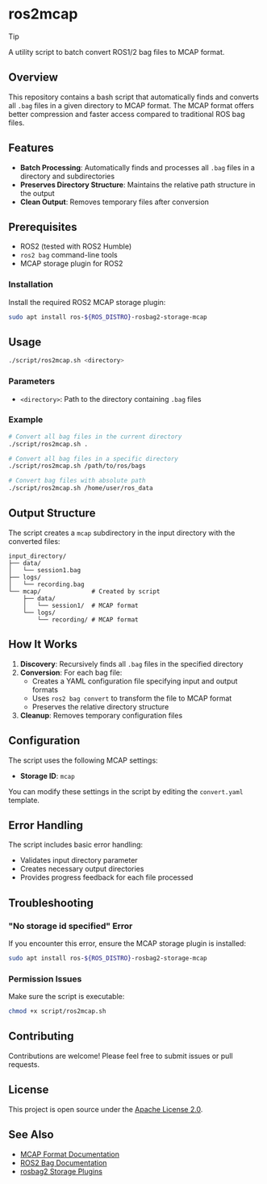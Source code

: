 # ros2mcap

> [!TIP]
> A utility script to batch convert ROS1/2 bag files to MCAP format.

## Overview

This repository contains a bash script that automatically finds and converts all `.bag` files in a given directory to MCAP format. The MCAP format offers better compression and faster access compared to traditional ROS bag files.

## Features

- **Batch Processing**: Automatically finds and processes all `.bag` files in a directory and subdirectories
- **Preserves Directory Structure**: Maintains the relative path structure in the output
- **Clean Output**: Removes temporary files after conversion

## Prerequisites

- ROS2 (tested with ROS2 Humble)
- `ros2 bag` command-line tools
- MCAP storage plugin for ROS2

### Installation

Install the required ROS2 MCAP storage plugin:

```bash
sudo apt install ros-${ROS_DISTRO}-rosbag2-storage-mcap
```

## Usage

```bash
./script/ros2mcap.sh <directory>
```

### Parameters

- `<directory>`: Path to the directory containing `.bag` files

### Example

```bash
# Convert all bag files in the current directory
./script/ros2mcap.sh .

# Convert all bag files in a specific directory
./script/ros2mcap.sh /path/to/ros/bags

# Convert bag files with absolute path
./script/ros2mcap.sh /home/user/ros_data
```

## Output Structure

The script creates a `mcap` subdirectory in the input directory with the converted files:

```
input_directory/
├── data/
│   └── session1.bag
├── logs/
│   └── recording.bag
└── mcap/              # Created by script
    ├── data/
    │   └── session1/  # MCAP format
    └── logs/
        └── recording/ # MCAP format
```

## How It Works

1. **Discovery**: Recursively finds all `.bag` files in the specified directory
2. **Conversion**: For each bag file:
   - Creates a YAML configuration file specifying input and output formats
   - Uses `ros2 bag convert` to transform the file to MCAP format
   - Preserves the relative directory structure
3. **Cleanup**: Removes temporary configuration files

## Configuration

The script uses the following MCAP settings:
- **Storage ID**: `mcap`

You can modify these settings in the script by editing the `convert.yaml` template.

## Error Handling

The script includes basic error handling:
- Validates input directory parameter
- Creates necessary output directories
- Provides progress feedback for each file processed

## Troubleshooting

### "No storage id specified" Error

If you encounter this error, ensure the MCAP storage plugin is installed:

```bash
sudo apt install ros-${ROS_DISTRO}-rosbag2-storage-mcap
```

### Permission Issues

Make sure the script is executable:

```bash
chmod +x script/ros2mcap.sh
```

## Contributing

Contributions are welcome! Please feel free to submit issues or pull requests.

## License

This project is open source under the [Apache License 2.0](https://www.apache.org/licenses/LICENSE-2.0).

## See Also

- [MCAP Format Documentation](https://mcap.dev/)
- [ROS2 Bag Documentation](https://docs.ros.org/en/rolling/Tutorials/Beginner-CLI-Tools/Recording-And-Playing-Back-Data/Recording-And-Playing-Back-Data.html)
- [rosbag2 Storage Plugins](https://github.com/ros2/rosbag2)

